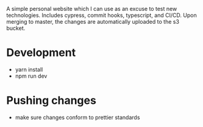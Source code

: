 A simple personal website which I can use as an excuse to test new technologies. Includes cypress, commit hooks, typescript, and CI/CD. Upon merging to master, the changes are automatically uploaded to the s3 bucket.

# Development

- yarn install
- npm run dev

# Pushing changes

- make sure changes conform to prettier standards
